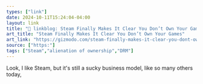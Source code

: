 ```yaml
---
types: ["link"]
date: 2024-10-11T15:24:04-04:00
layout: link
title: "🔗 linkblog: Steam Finally Makes It Clear You Don’t Own Your Games'"
art_title: "Steam Finally Makes It Clear You Don’t Own Your Games"
art_link: "https://gizmodo.com/steam-finally-makes-it-clear-you-dont-own-your-games-2000511155"
source: ["https:"]
tags: ["Steam","alienation of ownership","DRM"]
---
```

Look, I like Steam, but it's still a sucky business model, like so many others today,
